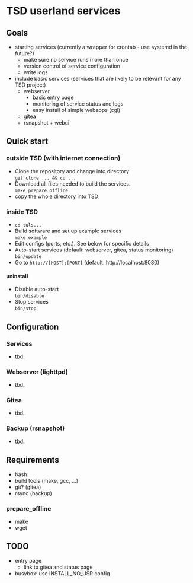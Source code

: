 # TSD userland services

## Goals 
  * starting services (currently a wrapper for crontab - use systemd in the future?)
    * make sure no service runs more than once
    * version control of service configuration
    * write logs
  * include basic services (services that are likely to be relevant for any TSD project)
    * webserver
      * basic entry page 
      * monitoring of service status and logs
      * easy install of simple webapps (cgi)
    * gitea
    * rsnapshot + webui

## Quick start

### outside TSD (with internet connection) 
  * Clone the repository and change into directory  
    `git clone ... && cd ...`
  * Download all files needed to build the services.  
    `make prepare_offline`
  * copy the whole directory into TSD

### inside TSD
  * `cd tuls...`
  * Build software and set up example services  
    `make example`  
  * Edit configs (ports, etc.). See below for specific details
  * Auto-start services (default: webserver, gitea, status monitoring)  
    `bin/update`
  * Go to `http://[HOST]:[PORT]` (default: http://localhost:8080)  
    
#### uninstall
  * Disable auto-start  
    `bin/disable`
  * Stop services  
    `bin/stop`

## Configuration

### Services
  * tbd.
### Webserver (lighttpd)
  * tbd.
### Gitea
  * tbd.
### Backup (rsnapshot)
  * tbd.


## Requirements
  * bash
  * build tools (make, gcc, ...)
  * git? (gitea)
  * rsync (backup)

### prepare_offline
  * make
  * wget

## TODO
  * entry page
    * link to gitea and status page
  * busybox: use INSTALL_NO_USR config
